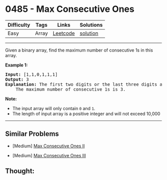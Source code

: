 # 0485 - Max Consecutive Ones

Difficulty  | Tags | Links | Solutions
----------- | ---- | ----- | -----
Easy | Array | [Leetcode](https://leetcode.com/problems/max-consecutive-ones) | [solution](https://leetcode.com/problems/max-consecutive-ones/solution/)


-----------

<p>Given a binary array, find the maximum number of consecutive 1s in this array.</p>

<p><b>Example 1:</b><br />
<pre>
<b>Input:</b> [1,1,0,1,1,1]
<b>Output:</b> 3
<b>Explanation:</b> The first two digits or the last three digits are consecutive 1s.
    The maximum number of consecutive 1s is 3.
</pre>
</p>

<p><b>Note:</b>
<ul>
<li>The input array will only contain <code>0</code> and <code>1</code>.</li>
<li>The length of input array is a positive integer and will not exceed 10,000</li>
</ul>
</p>

-----------


## Similar Problems

- [Medium] [Max Consecutive Ones II](max-consecutive-ones-ii)

- [Medium] [Max Consecutive Ones III](max-consecutive-ones-iii)




## Thought:
